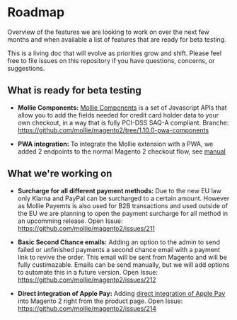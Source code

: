 # Roadmap

Overview of the features we are looking to work on over the next few months and when available a list of features that are ready for beta testing. 

This is a living doc that will evolve as priorities grow and shift. Please feel free to file issues on this repository
if you have questions, concerns, or suggestions.

## What is ready for beta testing

* **Mollie Components:** 
[Mollie Components](https://docs.mollie.com/guides/mollie-components/overview) is a set of Javascript APIs that allow you to add the fields needed for credit card holder data to your own checkout, in a way that is fully PCI-DSS SAQ-A compliant.
Branche: https://github.com/mollie/magento2/tree/1.10.0-pwa-components

* **PWA integration:** 
To integrate the Mollie extension with a PWA, we added 2 endpoints to the normal Magento 2 checkout flow, see [manual](https://github.com/mollie/magento2/wiki/PWA-integration)

## What we're working on

* **Surcharge for all different payment methods:** 
Due to the new EU law only Klarna and PayPal can be surcharged to a certain amount. However as Mollie Payemts is also used for B2B transactions and used outside of the EU we are planning to open the payment surcharge for all method in an upcomming release. 
Open Issue: https://github.com/mollie/magento2/issues/211

* **Basic Second Chance emails:** 
Adding an option to the admin to send failed or unfinished payments a second chance email with a payment link to revive the order. This email will be sent from Magento and will be fully custimazable. Emails can be send manually, but we will add options to automate this in a future version. 
Open Issue: https://github.com/mollie/magento2/issues/212

* **Direct integration of Apple Pay:** 
Adding [direct integration of Apple Pay](https://docs.mollie.com/guides/applepay-direct-integration) into Magento 2 right from the product page. 
Open Issue: https://github.com/mollie/magento2/issues/214
